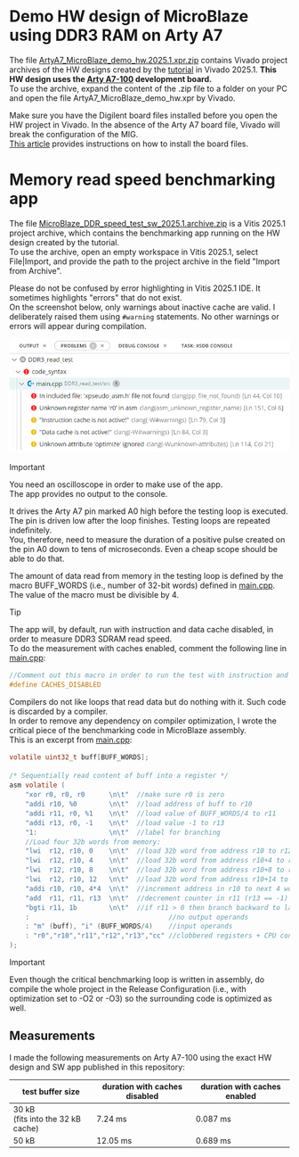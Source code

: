 # Demo HW design of MicroBlaze using DDR3 RAM on Arty A7

The file [ArtyA7_MicroBlaze_demo_hw.2025.1.xpr.zip](ArtyA7_MicroBlaze_demo_hw.2025.1.xpr.zip) contains Vivado project archives of the HW designs created by the [tutorial](../../README.md) in Vivado 2025.1. **This HW design uses the [Arty A7-100](https://digilent.com/shop/arty-a7-100t-artix-7-fpga-development-board/) development board.**  
To use the archive, expand the content of the .zip file to a folder on your PC and open the file ArtyA7_MicroBlaze_demo_hw.xpr by Vivado.

Make sure you have the Digilent board files installed before you open the HW project in Vivado. In the absence of the Arty A7 board file, Vivado will break the configuration of the MIG.  
[This article](https://digilent.com/reference/programmable-logic/guides/install-board-files) provides instructions on how to install the board files.

# Memory read speed benchmarking app

The file [MicroBlaze_DDR_speed_test_sw_2025.1.archive.zip](MicroBlaze_DDR_speed_test_sw_2025.1.archive.zip) is a Vitis 2025.1 project archive, which contains the benchmarking app running on the HW design created by the tutorial.  
To use the archive, open an empty workspace in Vitis 2025.1, select File|Import, and provide the path to the project archive in the field "Import from Archive".

Please do not be confused by error highlighting in Vitis 2025.1 IDE. It sometimes highlights "errors" that do not exist.  
On the screenshot below, only warnings about inactive cache are valid. I deliberately raised them using `#warning` statements. No other warnings or errors will appear during compilation.

<img title="" src="../../pictures/VitisUnified_problems.png" alt="" width="550">

> [!IMPORTANT]
> You need an oscilloscope in order to make use of the app.  
> The app provides no output to the console.
> 
> It drives the Arty A7 pin marked A0 high before the testing loop is executed. The pin is driven low after the loop finishes. Testing loops are repeated indefinitely.  
> You, therefore, need to measure the duration of a positive pulse created on the pin A0 down to tens of microseconds. Even a cheap scope should be able to do that.
> 
> The amount of data read from memory in the testing loop is defined by the macro BUFF_WORDS (i.e., number of 32-bit words) defined in [main.cpp](../main.cpp). The value of the macro must be divisible by 4.

> [!TIP]
> The app will, by default, run with instruction and data cache disabled, in order to measure DDR3 SDRAM read speed.  
> To do the measurement with caches enabled, comment the following line in [main.cpp](../main.cpp):

```c
//Comment out this macro in order to run the test with instruction and data cache enabled
#define CACHES_DISABLED
```

Compilers do not like loops that read data but do nothing with it. Such code is discarded by a compiler.  
In order to remove any dependency on compiler optimization, I wrote the critical piece of the benchmarking code in MicroBlaze assembly.  
This is an excerpt from [main.cpp](../main.cpp):

```c
volatile uint32_t buff[BUFF_WORDS];

/* Sequentially read content of buff into a register */
asm volatile (
    "xor r0, r0, r0      \n\t"  //make sure r0 is zero
    "addi r10, %0        \n\t"  //load address of buff to r10
    "addi r11, r0, %1    \n\t"  //load value of BUFF_WORDS/4 to r11
    "addi r13, r0, -1    \n\t"  //load value -1 to r13
    "1:                  \n\t"  //label for branching
    //Load four 32b words from memory:
    "lwi  r12, r10, 0    \n\t"  //load 32b word from address r10 to r12
    "lwi  r12, r10, 4    \n\t"  //load 32b word from address r10+4 to r12
    "lwi  r12, r10, 8    \n\t"  //load 32b word from address r10+8 to r12
    "lwi  r12, r10, 12   \n\t"  //load 32b word from address r10+14 to r12
    "addi r10, r10, 4*4  \n\t"  //increment address in r10 to next 4 words
    "add  r11, r11, r13  \n\t"  //decrement counter in r11 (r13 == -1)
    "bgti r11, 1b        \n\t"  //if r11 > 0 then branch backward to label 1
    :                                   //no output operands
    : "m" (buff), "i" (BUFF_WORDS/4)    //input operands
    : "r0","r10","r11","r12","r13","cc" //clobbered registers + CPU condition codes
);
```

> [!IMPORTANT]
> Even though the critical benchmarking loop is written in assembly, do compile the whole project in the Release Configuration (i.e., with optimization set to -O2 or -O3) so the surrounding code is optimized as well.

## Measurements

I made the following measurements on Arty A7-100 using the exact HW design and SW app published in this repository:

| test buffer size                      | duration with caches disabled | duration with caches enabled |
| ------------------------------------- | ----------------------------- | ---------------------------- |
| 30 kB<br/>(fits into the 32 kB cache) | 7.24 ms                       | 0.087 ms                     |
| 50 kB                                 | 12.05 ms                      | 0.689 ms                     |
